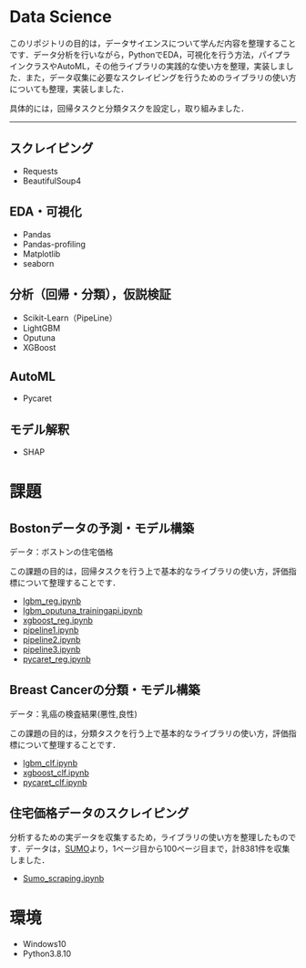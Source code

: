 # Data Science

このリポジトリの目的は，データサイエンスについて学んだ内容を整理することです．データ分析を行いながら，PythonでEDA，可視化を行う方法，パイプラインクラスやAutoML，その他ライブラリの実践的な使い方を整理，実装しました．また，データ収集に必要なスクレイピングを行うためのライブラリの使い方についても整理，実装しました．

具体的には，回帰タスクと分類タスクを設定し，取り組みました．

---

## スクレイピング

- Requests
- BeautifulSoup4

## EDA・可視化

- Pandas
- Pandas-profiling
- Matplotlib
- seaborn

## 分析（回帰・分類），仮説検証

- Scikit-Learn（PipeLine）
- LightGBM
- Oputuna
- XGBoost

## AutoML

- Pycaret

## モデル解釈

- SHAP

# 課題

## Bostonデータの予測・モデル構築

データ：ボストンの住宅価格

この課題の目的は，回帰タスクを行う上で基本的なライブラリの使い方，評価指標について整理することです．

- [lgbm_reg.ipynb](https://github.com/HirotaYusuke/My-project/blob/main/Data-science/lgbm_reg.ipynb)
- [lgbm_oputuna_trainingapi.ipynb](https://github.com/HirotaYusuke/My-project/blob/main/Data-science/lgbm_oputuna_trainingapi.ipynb)
- [xgboost_reg.ipynb](https://github.com/HirotaYusuke/My-project/blob/main/Data-science/xgboost_reg.ipynb)
- [pipeline1.ipynb](https://github.com/HirotaYusuke/My-project/blob/main/Data-science/pipeline1.ipynb)
- [pipeline2.ipynb](https://github.com/HirotaYusuke/My-project/blob/main/Data-science/pipeline2.ipynb)
- [pipeline3.ipynb](https://github.com/HirotaYusuke/My-project/blob/main/Data-science/pipeline3.ipynb)
- [pycaret_reg.ipynb](https://github.com/HirotaYusuke/My-project/blob/main/Data-science/pycaret_reg.ipynb)

## Breast Cancerの分類・モデル構築

データ：乳癌の検査結果(悪性,良性)

この課題の目的は，分類タスクを行う上で基本的なライブラリの使い方，評価指標について整理することです．

- [lgbm_clf.ipynb](https://github.com/HirotaYusuke/My-project/blob/main/Data-science/lgbm_clf.ipynb)
- [xgboost_clf.ipynb](https://github.com/HirotaYusuke/My-project/blob/main/Data-science/xgboost_clf.ipynb)
- [pycaret_clf.ipynb](https://github.com/HirotaYusuke/My-project/blob/main/Data-science/pycaret_clf.ipynb)

## 住宅価格データのスクレイピング

分析するための実データを収集するため，ライブラリの使い方を整理したものです．データは，[SUMO](https://suumo.jp/chintai/tokyo/sc_shinjuku/?page=1)より，1ページ目から100ページ目まで，計8381件を収集しました．

- [Sumo_scraping.ipynb](https://github.com/HirotaYusuke/My-project/blob/main/Data-science/Sumo_scraping.ipynb)

# 環境

- Windows10
- Python3.8.10
